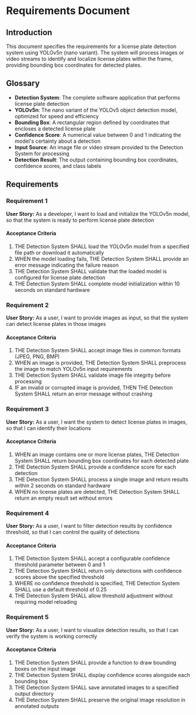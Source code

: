 # Requirements Document

## Introduction

This document specifies the requirements for a license plate detection system using YOLOv5n (nano variant). The system will process images or video streams to identify and localize license plates within the frame, providing bounding box coordinates for detected plates.

## Glossary

- **Detection System**: The complete software application that performs license plate detection
- **YOLOv5n**: The nano variant of the YOLOv5 object detection model, optimized for speed and efficiency
- **Bounding Box**: A rectangular region defined by coordinates that encloses a detected license plate
- **Confidence Score**: A numerical value between 0 and 1 indicating the model's certainty about a detection
- **Input Source**: An image file or video stream provided to the Detection System for processing
- **Detection Result**: The output containing bounding box coordinates, confidence scores, and class labels

## Requirements

### Requirement 1

**User Story:** As a developer, I want to load and initialize the YOLOv5n model, so that the system is ready to perform license plate detection

#### Acceptance Criteria

1. THE Detection System SHALL load the YOLOv5n model from a specified file path or download it automatically
2. WHEN the model loading fails, THE Detection System SHALL provide an error message indicating the failure reason
3. THE Detection System SHALL validate that the loaded model is configured for license plate detection
4. THE Detection System SHALL complete model initialization within 10 seconds on standard hardware

### Requirement 2

**User Story:** As a user, I want to provide images as input, so that the system can detect license plates in those images

#### Acceptance Criteria

1. THE Detection System SHALL accept image files in common formats (JPEG, PNG, BMP)
2. WHEN an image is provided, THE Detection System SHALL preprocess the image to match YOLOv5n input requirements
3. THE Detection System SHALL validate image file integrity before processing
4. IF an invalid or corrupted image is provided, THEN THE Detection System SHALL return an error message without crashing

### Requirement 3

**User Story:** As a user, I want the system to detect license plates in images, so that I can identify their locations

#### Acceptance Criteria

1. WHEN an image contains one or more license plates, THE Detection System SHALL return bounding box coordinates for each detected plate
2. THE Detection System SHALL provide a confidence score for each detection
3. THE Detection System SHALL process a single image and return results within 2 seconds on standard hardware
4. WHEN no license plates are detected, THE Detection System SHALL return an empty result set without errors

### Requirement 4

**User Story:** As a user, I want to filter detection results by confidence threshold, so that I can control the quality of detections

#### Acceptance Criteria

1. THE Detection System SHALL accept a configurable confidence threshold parameter between 0 and 1
2. THE Detection System SHALL return only detections with confidence scores above the specified threshold
3. WHERE no confidence threshold is specified, THE Detection System SHALL use a default threshold of 0.25
4. THE Detection System SHALL allow threshold adjustment without requiring model reloading

### Requirement 5

**User Story:** As a user, I want to visualize detection results, so that I can verify the system is working correctly

#### Acceptance Criteria

1. THE Detection System SHALL provide a function to draw bounding boxes on the input image
2. THE Detection System SHALL display confidence scores alongside each bounding box
3. THE Detection System SHALL save annotated images to a specified output directory
4. THE Detection System SHALL preserve the original image resolution in annotated outputs
